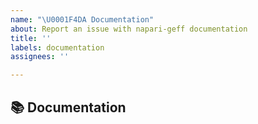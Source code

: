 ```yaml
---
name: "\U0001F4DA Documentation"
about: Report an issue with napari-geff documentation
title: ''
labels: documentation
assignees: ''

---
```


## 📚 Documentation
<!-- A clear and concise description of the documentation that needs to be created/updated -->
